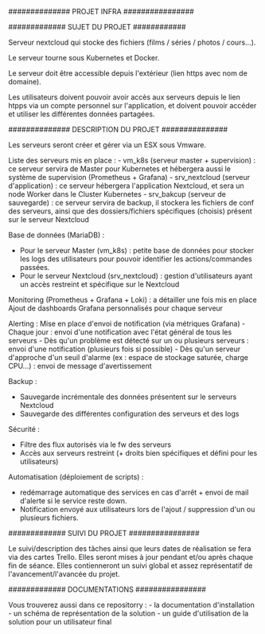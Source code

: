 ############## PROJET INFRA ################


############# SUJET DU PROJET ############

Serveur nextcloud qui stocke des fichiers (films / séries / photos / cours...).

Le serveur tourne sous Kubernetes et Docker. 

Le serveur doit être accessible depuis l'extérieur (lien https avec nom de domaine).

Les utilisateurs doivent pouvoir avoir accès aux serveurs depuis le lien htpps via un compte personnel sur l'application, et doivent pouvoir accéder et utiliser les différentes données partagées.


############## DESCRIPTION DU PROJET ###############

Les serveurs seront créer et gérer via un ESX sous Vmware.

Liste des serveurs mis en place : 
    - vm_k8s (serveur master + supervision) : ce serveur servira de Master pour Kubernetes et hébergera aussi le système de supervision (Prometheus + Grafana)
    - srv_nextcloud (serveur d'application) : ce serveur hébergera l'application Nextcloud, et sera un node Worker dans le Cluster Kubernetes
    - srv_bakcup (serveur de sauvegarde) : ce serveur servira de backup, il stockera les fichiers de conf des serveurs, ainsi que des dossiers/fichiers spécifiques (choisis) présent sur le serveur Nextcloud

Base de données (MariaDB) : 
- Pour le serveur Master (vm_k8s) : petite base de données pour stocker les logs des utilisateurs pour pouvoir identifier les actions/commandes passées.
- Pour le serveur Nextcloud (srv_nextcloud) : gestion d'utilisateurs ayant un accès restreint et spécifique sur le Nextcloud 


Monitoring (Prometheus + Grafana + Loki) : a détailler une fois mis en place 
Ajout de dashboards Grafana personnalisés pour chaque serveur

Alerting : 
Mise en place d'envoi de notification (via métriques Grafana) 
    - Chaque jour : envoi d'une notification avec l'état général de tous les serveurs 
    - Dès qu'un problème est détecté sur un ou plusieurs serveurs : envoi d'une notification (plusieurs fois si possible)
    - Dès qu'un serveur d'approche d'un seuil d'alarme (ex : espace de stockage saturée, charge CPU...) : envoi de message d'avertissement 


Backup : 
- Sauvegarde incrémentale des données présentent sur le serveurs Nextcloud
- Sauvegarde des différentes configuration des serveurs et des logs

Sécurité : 
- Filtre des flux autorisés via le fw des serveurs
- Accès aux serveurs restreint (+ droits bien spécifiques et défini pour les utilisateurs)

Automatisation (déploiement de scripts) :
- redémarrage automatique des services en cas d'arrêt + envoi de mail d'alerte si le service reste down. 
- Notification envoyé aux utilisateurs lors de l'ajout / suppression d'un ou plusieurs fichiers. 


############# SUIVI DU PROJET ################

Le suivi/description des tâches ainsi que leurs dates de réalisation se fera via des cartes Trello.
Elles seront mises à jour pendant et/ou après chaque fin de séance. 
Elles contienneront un suivi global et assez représentatif de l'avancement/l'avancée du projet. 


############# DOCUMENTATIONS ################

Vous trouverez aussi dans ce repositorry : 
    - la documentation d'installation 
    - un schéma de représentation de la solution 
    - un guide d'utilisation de la solution pour un utilisateur final
























